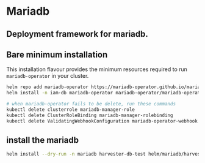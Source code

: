 # Mariadb
## Deployment framework for mariadb. 

## Bare minimum installation

This installation flavour provides the minimum resources required to run `mariadb-operator` in your cluster.

```bash
helm repo add mariadb-operator https://mariadb-operator.github.io/mariadb-operator
helm install -n iam-db mariadb-operator mariadb-operator/mariadb-operator

# when mariadb-operator fails to be delete, run these commands
kubectl delete clusterrole mariadb-manager-role
kubectl delete ClusterRoleBinding mariadb-manager-rolebinding
kubectl delete ValidatingWebhookConfiguration mariadb-operator-webhook
```


## install the mariadb

```bash
helm install --dry-run -n mariadb harvester-db-test helm/mariadb/harvester-db/ -f helm/mariadb/harvester-db/values.yaml  -f helm/mariadb/harvester-db/values/values-lsst.yaml
```
